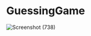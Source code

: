 # GuessingGame

![Screenshot (738)](https://user-images.githubusercontent.com/40406575/80440577-a86ccd80-893b-11ea-99e6-683b956b9709.png)
